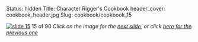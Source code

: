 Status: hidden
Title: Character Rigger's Cookbook
header_cover: cookbook_header.jpg
Slug: cookbook/cookbook_15

[![slide 15](https://dl.dropboxusercontent.com/u/2977490/presentations/cookbook/img15.jpg)](cookbook_16)
15 of 90
_Click on the image for the [next slide](cookbook_16), or click [here for the previous one](cookbook_14)_
